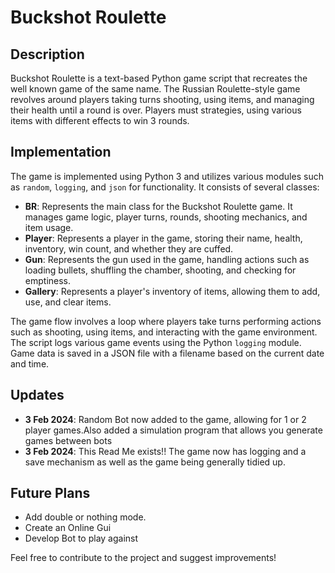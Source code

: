# Buckshot Roulette

## Description
Buckshot Roulette is a text-based Python game script that recreates the well known game of the same name. The Russian Roulette-style game revolves around players taking turns shooting, using items, and managing their health until a round is over. Players must strategies, using various items with different effects to win 3 rounds.

## Implementation
The game is implemented using Python 3 and utilizes various modules such as `random`, `logging`, and `json` for functionality. It consists of several classes:

- **BR**: Represents the main class for the Buckshot Roulette game. It manages game logic, player turns, rounds, shooting mechanics, and item usage.
- **Player**: Represents a player in the game, storing their name, health, inventory, win count, and whether they are cuffed.
- **Gun**: Represents the gun used in the game, handling actions such as loading bullets, shuffling the chamber, shooting, and checking for emptiness.
- **Gallery**: Represents a player's inventory of items, allowing them to add, use, and clear items.

The game flow involves a loop where players take turns performing actions such as shooting, using items, and interacting with the game environment. The script logs various game events using the Python `logging` module. Game data is saved in a JSON file with a filename based on the current date and time.

## Updates
- **3 Feb 2024**: Random Bot now added to the game, allowing for 1 or 2 player games.Also added a simulation program that allows you generate games between bots
- **3 Feb 2024**: This Read Me exists!! The game now has logging and a save mechanism as well as the game being generally tidied up.

## Future Plans
- Add double or nothing mode.
- Create an Online Gui
- Develop Bot to play against

Feel free to contribute to the project and suggest improvements!